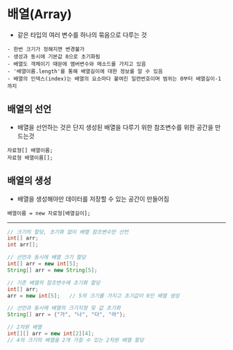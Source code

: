 배열(Array)
====

- 같은 타입의 여러 변수를 하나의 묶음으로 다루는 것
```
- 한번 크기가 정해지면 변경불가
- 생성과 동시에 기본값 0으로 초기화됨
- 배열도 객체이기 때문에 멤버변수와 메소드를 가지고 있음
- '배열이름.length'를 통해 배열길이에 대한 정보를 알 수 있음
- 배열의 인덱스(index)는 배열의 요소마다 붙여진 일련번호이며 범위는 0부터 배열길이-1 까지
```

## 배열의 선언

- 배열을 선언하는 것은 단지 생성된 배열을 다루기 위한 참조변수를 위한 공간을 만드는것   
```
자료형[] 배열이름;   
자료형 배열이름[];
```

## 배열의 생성

- 배열을 생성해야만 데이터를 저장할 수 있는 공간이 만들어짐   
```
배열이름 = new 자료형[배열길이];
```

---

```java
// 크기의 할당, 초기화 없이 배열 참조변수만 선언
int[] arr;
int arr[];

// 선언과 동시에 배열 크기 할당
int[] arr = new int[5];
String[] arr = new String[5];

// 기존 배열의 참조변수에 초기화 할당
int[] arr;
arr = new int[5];   // 5의 크기를 가지고 초기값이 0인 배열 생성

// 선언과 동시에 배열의 크기지정 및 값 초기화
String[] arr = {"가", "나", "다", "라"};

// 2차원 배열
int[][] arr = new int[2][4];    
// 4의 크기의 배열을 2개 가질 수 있는 2차원 배열 할당
```